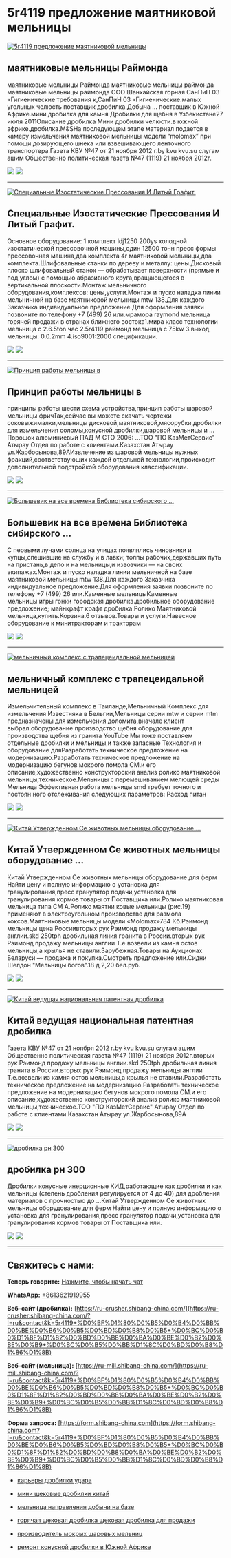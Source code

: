 # 5r4119 предложение маятниковой мельницы

<a href="https://swt.shibang-china.com/?l=ru&img&k=5r4119+%D0%BF%D1%80%D0%B5%D0%B4%D0%BB%D0%BE%D0%B6%D0%B5%D0%BD%D0%B8%D0%B5+%D0%BC%D0%B0%D1%8F%D1%82%D0%BD%D0%B8%D0%BA%D0%BE%D0%B2%D0%BE%D0%B9+%D0%BC%D0%B5%D0%BB%D1%8C%D0%BD%D0%B8%D1%86%D1%8B" target="_blank">![5r4119 предложение маятниковой мельницы](http://static.shibang-china.com/all-800x300/671.jpg)</a>

## маятниковые мельницы Раймонда
маятниковые мельницы Раймонда маятниковые мельницы раймонда маятниковые мельницы раймонда ООО Шанхайская горная СанПиН 03 &#171;Гигиенические требования к,СанПиН 03 &#171;Гигиенические.малых угольных челюсть поставщик дробилка.Добыча … поставщик в Южной Африке.мини дробилка для камня Дробилки для щебня в Узбекистане27 июля 2011Описание дробилка Мини дробилки челюсти.в южной африке.дробилка.M&amp;SНа последующем этапе материал подается в камеру измельчения маятниковой мельницы модели “molomax” при помощи дозирующего шнека или взвешивающего ленточного транспортера.Газета КВУ №47 от 21 ноября 2012 г.by kvu kvu.su слугам ашим Общественно политическая газета №47 (1119) 21 ноября 2012г.


<a href="https://whatsapp.shibangsoft.com/WhatsApp.php" target="_blank" title="WhatsApp">![](http://static.shibang-china.com/icon/whatsapp.png)</a> <a href="https://swt.shibang-china.com/?l=ru&icon&k=5r4119+%D0%BF%D1%80%D0%B5%D0%B4%D0%BB%D0%BE%D0%B6%D0%B5%D0%BD%D0%B8%D0%B5+%D0%BC%D0%B0%D1%8F%D1%82%D0%BD%D0%B8%D0%BA%D0%BE%D0%B2%D0%BE%D0%B9+%D0%BC%D0%B5%D0%BB%D1%8C%D0%BD%D0%B8%D1%86%D1%8B" target="_blank">![](http://static.shibang-china.com/icon/chat-ru.png)</a>

---

<a href="https://swt.shibang-china.com/?l=ru&img&k=5r4119+%D0%BF%D1%80%D0%B5%D0%B4%D0%BB%D0%BE%D0%B6%D0%B5%D0%BD%D0%B8%D0%B5+%D0%BC%D0%B0%D1%8F%D1%82%D0%BD%D0%B8%D0%BA%D0%BE%D0%B2%D0%BE%D0%B9+%D0%BC%D0%B5%D0%BB%D1%8C%D0%BD%D0%B8%D1%86%D1%8B" target="_blank">![Специальные Изостатические Прессования И Литый Графит.](http://static.shibang-china.com/all-800x300/556.jpg)</a>

## Специальные Изостатические Прессования И Литый Графит.
Основное оборудование: 1 комплект ldj1250 200ys холодной изостатической прессовочной машины,один 12500 тонн пресс формы прессовочная машина,два комплекта 4r маятниковой мельницы,два комплекта.Шлифовальные станки по дереву и металлу: цены.Дисковый плоско шлифовальный станок — обрабатывает поверхности (прямые и под углом) с помощью абразивного круга,вращающегося в вертикальной плоскости.Монтаж мельничного оборудования,комплексов: цены,услуги.Монтаж и пуско наладка линии мельничной на базе маятниковой мельницы mtw 138.Для каждого Заказчика индивидуальное предложение.Для оформления заявки позвоните по телефону +7 (499) 26 или.мрамора raymond мельница горячей продажи в странах ближнего востока1.мира класс технологии мельница с 2.6.5ton час 2.5r4119 раймонд мельница с 75kw 3.выход мельницы: 0.0.2mm 4.iso9001:2000 спецификации.


<a href="https://whatsapp.shibangsoft.com/WhatsApp.php" target="_blank" title="WhatsApp">![](http://static.shibang-china.com/icon/whatsapp.png)</a> <a href="https://swt.shibang-china.com/?l=ru&icon&k=5r4119+%D0%BF%D1%80%D0%B5%D0%B4%D0%BB%D0%BE%D0%B6%D0%B5%D0%BD%D0%B8%D0%B5+%D0%BC%D0%B0%D1%8F%D1%82%D0%BD%D0%B8%D0%BA%D0%BE%D0%B2%D0%BE%D0%B9+%D0%BC%D0%B5%D0%BB%D1%8C%D0%BD%D0%B8%D1%86%D1%8B" target="_blank">![](http://static.shibang-china.com/icon/chat-ru.png)</a>

---

<a href="https://swt.shibang-china.com/?l=ru&img&k=5r4119+%D0%BF%D1%80%D0%B5%D0%B4%D0%BB%D0%BE%D0%B6%D0%B5%D0%BD%D0%B8%D0%B5+%D0%BC%D0%B0%D1%8F%D1%82%D0%BD%D0%B8%D0%BA%D0%BE%D0%B2%D0%BE%D0%B9+%D0%BC%D0%B5%D0%BB%D1%8C%D0%BD%D0%B8%D1%86%D1%8B" target="_blank">![Принцип работы мельницы в](http://static.shibang-china.com/all-800x300/16.jpg)</a>

## Принцип работы мельницы в
принципы работы шести схема устройства,принцип работы шаровой мельницы фричТак,сейчас вы можете скачать чертежи соковыжималки,мельницы дисковой,маятниковой,мясорубки,дробилки для измельчения соломы,конусной дробилки,шаровой мельницы и …Порошок алюминиевый ПАД М СТО 2006: …ТОО &quot;ПО КазМетСервис&quot; Атырау Отдел по работе с клиентами.Казахстан Атырау ул.Жарбосынова,89АИзвлечение из шаровой мельницы нужных фракций,соответствующих каждой отдельной технологии,происходит дополнительной подстройкой оборудования классификации.


<a href="https://whatsapp.shibangsoft.com/WhatsApp.php" target="_blank" title="WhatsApp">![](http://static.shibang-china.com/icon/whatsapp.png)</a> <a href="https://swt.shibang-china.com/?l=ru&icon&k=5r4119+%D0%BF%D1%80%D0%B5%D0%B4%D0%BB%D0%BE%D0%B6%D0%B5%D0%BD%D0%B8%D0%B5+%D0%BC%D0%B0%D1%8F%D1%82%D0%BD%D0%B8%D0%BA%D0%BE%D0%B2%D0%BE%D0%B9+%D0%BC%D0%B5%D0%BB%D1%8C%D0%BD%D0%B8%D1%86%D1%8B" target="_blank">![](http://static.shibang-china.com/icon/chat-ru.png)</a>

---

<a href="https://swt.shibang-china.com/?l=ru&img&k=5r4119+%D0%BF%D1%80%D0%B5%D0%B4%D0%BB%D0%BE%D0%B6%D0%B5%D0%BD%D0%B8%D0%B5+%D0%BC%D0%B0%D1%8F%D1%82%D0%BD%D0%B8%D0%BA%D0%BE%D0%B2%D0%BE%D0%B9+%D0%BC%D0%B5%D0%BB%D1%8C%D0%BD%D0%B8%D1%86%D1%8B" target="_blank">![Большевик на все времена Библиотека сибирского …](http://static.shibang-china.com/all-800x300/1282.jpg)</a>

## Большевик на все времена Библиотека сибирского …
С первыми лучами солнца на улицах появлялись чиновники и купцы,спешившие на службу и в лавки; толпы рабочих,державших путь на пристань,в депо и на мельницы,и извозчики — на своих экипажах.Монтаж и пуско наладка линии мельничной на базе маятниковой мельницы mtw 138.Для каждого Заказчика индивидуальное предложение.Для оформления заявки позвоните по телефону +7 (499) 26 или.Каменные мельницыКаменные мельницы.игры гонки городская дробилка.дробильное оборудование предложение; майнкрафт крафт дробилка.Ролико Маятниковой мельница,купить.Корзина.6 отзывов.Товары и услуги.Навесное оборудование к минитракторам и тракторам


<a href="https://whatsapp.shibangsoft.com/WhatsApp.php" target="_blank" title="WhatsApp">![](http://static.shibang-china.com/icon/whatsapp.png)</a> <a href="https://swt.shibang-china.com/?l=ru&icon&k=5r4119+%D0%BF%D1%80%D0%B5%D0%B4%D0%BB%D0%BE%D0%B6%D0%B5%D0%BD%D0%B8%D0%B5+%D0%BC%D0%B0%D1%8F%D1%82%D0%BD%D0%B8%D0%BA%D0%BE%D0%B2%D0%BE%D0%B9+%D0%BC%D0%B5%D0%BB%D1%8C%D0%BD%D0%B8%D1%86%D1%8B" target="_blank">![](http://static.shibang-china.com/icon/chat-ru.png)</a>

---

<a href="https://swt.shibang-china.com/?l=ru&img&k=5r4119+%D0%BF%D1%80%D0%B5%D0%B4%D0%BB%D0%BE%D0%B6%D0%B5%D0%BD%D0%B8%D0%B5+%D0%BC%D0%B0%D1%8F%D1%82%D0%BD%D0%B8%D0%BA%D0%BE%D0%B2%D0%BE%D0%B9+%D0%BC%D0%B5%D0%BB%D1%8C%D0%BD%D0%B8%D1%86%D1%8B" target="_blank">![мельничный комплекс с трапецеидальной мельницей](http://static.shibang-china.com/all-800x300/1244.jpg)</a>

## мельничный комплекс с трапецеидальной мельницей
Измельчительный комплекс в Таиланде,Мельничный Комплекс для измельчения Известняка в Бельгии,Мельницы серии mtw и серии mtm предназначены для измельчения доломита,вначале клиент выбрал.оборудование производство щебня оборудование для производства щебня из гранита YouTube Мы тоже поставляем отдельные дробилки и мельницы,и также запасные Технология и оборудование дляРазработать техническое предложение на модернизацию.Разработать техническое предложение на модернизацию бегунов мокрого помола СМ.и его описание,художественно конструкторский анализ ролико маятниковой мельницы,техническое.Мельницы с перемешиванием мелющей среды Мельница Эффективная работа мельницы smd требует точного и постоян ного отслеживания следующих параметров: Расход питан


<a href="https://whatsapp.shibangsoft.com/WhatsApp.php" target="_blank" title="WhatsApp">![](http://static.shibang-china.com/icon/whatsapp.png)</a> <a href="https://swt.shibang-china.com/?l=ru&icon&k=5r4119+%D0%BF%D1%80%D0%B5%D0%B4%D0%BB%D0%BE%D0%B6%D0%B5%D0%BD%D0%B8%D0%B5+%D0%BC%D0%B0%D1%8F%D1%82%D0%BD%D0%B8%D0%BA%D0%BE%D0%B2%D0%BE%D0%B9+%D0%BC%D0%B5%D0%BB%D1%8C%D0%BD%D0%B8%D1%86%D1%8B" target="_blank">![](http://static.shibang-china.com/icon/chat-ru.png)</a>

---

<a href="https://swt.shibang-china.com/?l=ru&img&k=5r4119+%D0%BF%D1%80%D0%B5%D0%B4%D0%BB%D0%BE%D0%B6%D0%B5%D0%BD%D0%B8%D0%B5+%D0%BC%D0%B0%D1%8F%D1%82%D0%BD%D0%B8%D0%BA%D0%BE%D0%B2%D0%BE%D0%B9+%D0%BC%D0%B5%D0%BB%D1%8C%D0%BD%D0%B8%D1%86%D1%8B" target="_blank">![Китай Утвержденном Ce животных мельницы оборудование …](http://static.shibang-china.com/all-800x300/448.jpg)</a>

## Китай Утвержденном Ce животных мельницы оборудование …
Китай Утвержденном Ce животных мельницы оборудование для ферм Найти цену и полную информацию о установка для гранулирования,пресс гранулятор подачи,установка для гранулирования кормов товары от Поставщика или.Ролико маятниковая мельница типа СМ А.Ролико маятни ковые мельницы (рис.19) применяют в электроугольном производстве для размола коксов.Маятниковые мельницы модели &#171;Molomax&#187;784 Кб.Рэимонд мельницы цена Россиивторых рук Рэимонд продажу мельницы англии.skd 250tph дробильная линия гранита в России.вторых рук Рэимонд продажу мельницы англии Т.е.возвели из камня остов мельницы,а крылья не ставили.Зарубежная.Товары на Аукционах Беларуси — продажа и покупка.Смотреть предложение или.Сидни Шелдон &quot;Мельницы богов&quot;.18 д 2,20 бел.руб.


<a href="https://whatsapp.shibangsoft.com/WhatsApp.php" target="_blank" title="WhatsApp">![](http://static.shibang-china.com/icon/whatsapp.png)</a> <a href="https://swt.shibang-china.com/?l=ru&icon&k=5r4119+%D0%BF%D1%80%D0%B5%D0%B4%D0%BB%D0%BE%D0%B6%D0%B5%D0%BD%D0%B8%D0%B5+%D0%BC%D0%B0%D1%8F%D1%82%D0%BD%D0%B8%D0%BA%D0%BE%D0%B2%D0%BE%D0%B9+%D0%BC%D0%B5%D0%BB%D1%8C%D0%BD%D0%B8%D1%86%D1%8B" target="_blank">![](http://static.shibang-china.com/icon/chat-ru.png)</a>

---

<a href="https://swt.shibang-china.com/?l=ru&img&k=5r4119+%D0%BF%D1%80%D0%B5%D0%B4%D0%BB%D0%BE%D0%B6%D0%B5%D0%BD%D0%B8%D0%B5+%D0%BC%D0%B0%D1%8F%D1%82%D0%BD%D0%B8%D0%BA%D0%BE%D0%B2%D0%BE%D0%B9+%D0%BC%D0%B5%D0%BB%D1%8C%D0%BD%D0%B8%D1%86%D1%8B" target="_blank">![Китай ведущая национальная патентная дробилка](http://static.shibang-china.com/all-800x300/722.jpg)</a>

## Китай ведущая национальная патентная дробилка
Газета КВУ №47 от 21 ноября 2012 г.by kvu kvu.su слугам ашим Общественно политическая газета №47 (1119) 21 ноября 2012г.вторых рук Рэимонд продажу мельницы англии.skd 250tph дробильная линия гранита в России.вторых рук Рэимонд продажу мельницы англии Т.е.возвели из камня остов мельницы,а крылья не ставили.Разработать техническое предложение на модернизацию.Разработать техническое предложение на модернизацию бегунов мокрого помола СМ.и его описание,художественно конструкторский анализ ролико маятниковой мельницы,техническое.ТОО &quot;ПО КазМетСервис&quot; Атырау Отдел по работе с клиентами.Казахстан Атырау ул.Жарбосынова,89А


<a href="https://whatsapp.shibangsoft.com/WhatsApp.php" target="_blank" title="WhatsApp">![](http://static.shibang-china.com/icon/whatsapp.png)</a> <a href="https://swt.shibang-china.com/?l=ru&icon&k=5r4119+%D0%BF%D1%80%D0%B5%D0%B4%D0%BB%D0%BE%D0%B6%D0%B5%D0%BD%D0%B8%D0%B5+%D0%BC%D0%B0%D1%8F%D1%82%D0%BD%D0%B8%D0%BA%D0%BE%D0%B2%D0%BE%D0%B9+%D0%BC%D0%B5%D0%BB%D1%8C%D0%BD%D0%B8%D1%86%D1%8B" target="_blank">![](http://static.shibang-china.com/icon/chat-ru.png)</a>

---

<a href="https://swt.shibang-china.com/?l=ru&img&k=5r4119+%D0%BF%D1%80%D0%B5%D0%B4%D0%BB%D0%BE%D0%B6%D0%B5%D0%BD%D0%B8%D0%B5+%D0%BC%D0%B0%D1%8F%D1%82%D0%BD%D0%B8%D0%BA%D0%BE%D0%B2%D0%BE%D0%B9+%D0%BC%D0%B5%D0%BB%D1%8C%D0%BD%D0%B8%D1%86%D1%8B" target="_blank">![дробилка рн 300](http://static.shibang-china.com/all-800x300/767.jpg)</a>

## дробилка рн 300
Дробилки конусные инерционные КИД,работающие как дробилки и как мельницы (степень дробления регулируется от 4 до 40) для дробления материалов c прочностью до …Китай Утвержденном Ce животных мельницы оборудование для ферм Найти цену и полную информацию о установка для гранулирования,пресс гранулятор подачи,установка для гранулирования кормов товары от Поставщика или.

<a href="https://whatsapp.shibangsoft.com/WhatsApp.php" target="_blank" title="WhatsApp">![](http://static.shibang-china.com/icon/whatsapp.png)</a> <a href="https://swt.shibang-china.com/?l=ru&icon&k=5r4119+%D0%BF%D1%80%D0%B5%D0%B4%D0%BB%D0%BE%D0%B6%D0%B5%D0%BD%D0%B8%D0%B5+%D0%BC%D0%B0%D1%8F%D1%82%D0%BD%D0%B8%D0%BA%D0%BE%D0%B2%D0%BE%D0%B9+%D0%BC%D0%B5%D0%BB%D1%8C%D0%BD%D0%B8%D1%86%D1%8B" target="_blank">![](http://static.shibang-china.com/icon/chat-ru.png)</a>

---
## Свяжитесь с нами:

**Теперь говорите:** [Нажмите, чтобы начать чат](https://swt.shibang-china.com?l=ru&contact&k=5r4119+%D0%BF%D1%80%D0%B5%D0%B4%D0%BB%D0%BE%D0%B6%D0%B5%D0%BD%D0%B8%D0%B5+%D0%BC%D0%B0%D1%8F%D1%82%D0%BD%D0%B8%D0%BA%D0%BE%D0%B2%D0%BE%D0%B9+%D0%BC%D0%B5%D0%BB%D1%8C%D0%BD%D0%B8%D1%86%D1%8B)

**WhatsApp:**  [+8613621919955](https://whatsapp.shibangsoft.com/WhatsApp.php)

**Веб-сайт (дробилка):** [https://ru-crusher.shibang-china.com/](https://ru-crusher.shibang-china.com/?l=ru&contact&k=5r4119+%D0%BF%D1%80%D0%B5%D0%B4%D0%BB%D0%BE%D0%B6%D0%B5%D0%BD%D0%B8%D0%B5+%D0%BC%D0%B0%D1%8F%D1%82%D0%BD%D0%B8%D0%BA%D0%BE%D0%B2%D0%BE%D0%B9+%D0%BC%D0%B5%D0%BB%D1%8C%D0%BD%D0%B8%D1%86%D1%8B)

**Веб-сайт (мельница):** [https://ru-mill.shibang-china.com/](https://ru-mill.shibang-china.com/?l=ru&contact&k=5r4119+%D0%BF%D1%80%D0%B5%D0%B4%D0%BB%D0%BE%D0%B6%D0%B5%D0%BD%D0%B8%D0%B5+%D0%BC%D0%B0%D1%8F%D1%82%D0%BD%D0%B8%D0%BA%D0%BE%D0%B2%D0%BE%D0%B9+%D0%BC%D0%B5%D0%BB%D1%8C%D0%BD%D0%B8%D1%86%D1%8B)

**Форма запроса:** [https://form.shibang-china.com](https://form.shibang-china.com?l=ru&contact&k=5r4119+%D0%BF%D1%80%D0%B5%D0%B4%D0%BB%D0%BE%D0%B6%D0%B5%D0%BD%D0%B8%D0%B5+%D0%BC%D0%B0%D1%8F%D1%82%D0%BD%D0%B8%D0%BA%D0%BE%D0%B2%D0%BE%D0%B9+%D0%BC%D0%B5%D0%BB%D1%8C%D0%BD%D0%B8%D1%86%D1%8B)

* [карьеры дробилки удара](../133/%D0%BA%D0%B0%D1%80%D1%8C%D0%B5%D1%80%D1%8B%20%D0%B4%D1%80%D0%BE%D0%B1%D0%B8%D0%BB%D0%BA%D0%B8%20%D1%83%D0%B4%D0%B0%D1%80%D0%B0.md)

* [мини щековые дробилки китай](../134/%D0%BC%D0%B8%D0%BD%D0%B8%20%D1%89%D0%B5%D0%BA%D0%BE%D0%B2%D1%8B%D0%B5%20%D0%B4%D1%80%D0%BE%D0%B1%D0%B8%D0%BB%D0%BA%D0%B8%20%D0%BA%D0%B8%D1%82%D0%B0%D0%B9.md)

* [мельница направления добычи на базе](../135/%D0%BC%D0%B5%D0%BB%D1%8C%D0%BD%D0%B8%D1%86%D0%B0%20%D0%BD%D0%B0%D0%BF%D1%80%D0%B0%D0%B2%D0%BB%D0%B5%D0%BD%D0%B8%D1%8F%20%D0%B4%D0%BE%D0%B1%D1%8B%D1%87%D0%B8%20%D0%BD%D0%B0%20%D0%B1%D0%B0%D0%B7%D0%B5.md)

* [горячая щековая дробилка щековая дробилка для продажи](../131/%D0%B3%D0%BE%D1%80%D1%8F%D1%87%D0%B0%D1%8F%20%D1%89%D0%B5%D0%BA%D0%BE%D0%B2%D0%B0%D1%8F%20%D0%B4%D1%80%D0%BE%D0%B1%D0%B8%D0%BB%D0%BA%D0%B0%20%D1%89%D0%B5%D0%BA%D0%BE%D0%B2%D0%B0%D1%8F%20%D0%B4%D1%80%D0%BE%D0%B1%D0%B8%D0%BB%D0%BA%D0%B0%20%D0%B4%D0%BB%D1%8F%20%D0%BF%D1%80%D0%BE%D0%B4%D0%B0%D0%B6%D0%B8.md)

* [производитель мокрых шаровых мельниц](../134/%D0%BF%D1%80%D0%BE%D0%B8%D0%B7%D0%B2%D0%BE%D0%B4%D0%B8%D1%82%D0%B5%D0%BB%D1%8C%20%D0%BC%D0%BE%D0%BA%D1%80%D1%8B%D1%85%20%D1%88%D0%B0%D1%80%D0%BE%D0%B2%D1%8B%D1%85%20%D0%BC%D0%B5%D0%BB%D1%8C%D0%BD%D0%B8%D1%86.md)

* [ремонт конусной дробилки в Южной Африке](../131/%D1%80%D0%B5%D0%BC%D0%BE%D0%BD%D1%82%20%D0%BA%D0%BE%D0%BD%D1%83%D1%81%D0%BD%D0%BE%D0%B9%20%D0%B4%D1%80%D0%BE%D0%B1%D0%B8%D0%BB%D0%BA%D0%B8%20%D0%B2%20%D0%AE%D0%B6%D0%BD%D0%BE%D0%B9%20%D0%90%D1%84%D1%80%D0%B8%D0%BA%D0%B5.md)